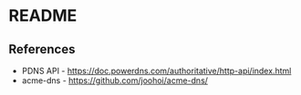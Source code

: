 # README

## References

* PDNS API - https://doc.powerdns.com/authoritative/http-api/index.html
* acme-dns - https://github.com/joohoi/acme-dns/



